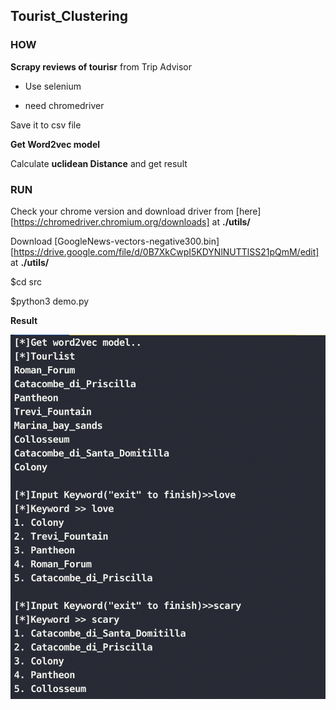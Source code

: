 ## Tourist_Clustering





### HOW

**Scrapy reviews of tourisr** from Trip Advisor

- Use selenium

- need chromedriver

Save it to csv file

**Get Word2vec model**

Calculate **uclidean Distance** and get result



### RUN

 Check your chrome version and download driver from [here][https://chromedriver.chromium.org/downloads] at **./utils/**

 Download [GoogleNews-vectors-negative300.bin][https://drive.google.com/file/d/0B7XkCwpI5KDYNlNUTTlSS21pQmM/edit] at **./utils/**

$cd src

$python3 demo.py





**Result**

![Result](img/result.png)

